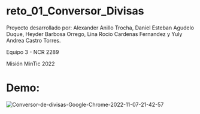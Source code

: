 # reto_01_Conversor_Divisas

Proyecto desarrollado por: Alexander Anillo Trocha, Daniel Esteban Agudelo Duque, Heyder Barbosa Orrego, Lina Rocio Cardenas Fernandez y Yuly Andrea Castro Torres.

Equipo 3 - NCR 2289

Misión MinTic 2022

# Demo:

![Conversor-de-divisas-Google-Chrome-2022-11-07-21-42-57](https://user-images.githubusercontent.com/110750570/200471946-dfe990e3-3051-4cc3-8d66-f7e16f489091.gif)
